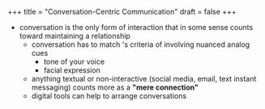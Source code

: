 +++
title = "Conversation-Centric Communication"
draft = false
+++

-   conversation is the only form of interaction that in some sense counts toward maintaining a relationship
    -   conversation has to match 's criteria of involving nuanced analog cues
        -   tone of your voice
        -   facial expression
    -   anything textual or non-interactive (social media, email, text instant messaging) counts more as a **"mere connection"**
    -   digital tools can help to arrange conversations